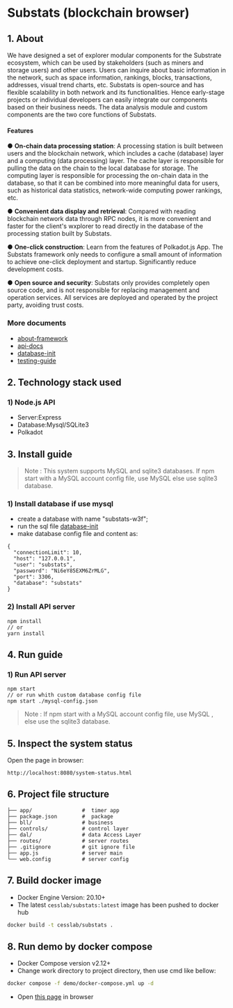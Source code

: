 # Substats (blockchain browser)

## 1. About
We have designed a set of explorer modular components for the Substrate ecosystem, which can be used by stakeholders (such as miners and storage users) and other users. Users can inquire about basic information in the network, such as space information, rankings, blocks, transactions, addresses, visual trend charts, etc. Substats is open-source and has flexible scalability in both network and its functionalities. Hence early-stage projects or individual developers can easily integrate our components based on their business needs. The data analysis module and custom components are the two core functions of Substats.

#### **Features**

● **On-chain data processing station**: A processing station is built between users and the blockchain network, which includes a cache (database) layer and a computing (data processing) layer. The cache layer is responsible for pulling the data on the chain to the local database for storage. The computing layer is responsible for processing the on-chain data in the database, so that it can be combined into more meaningful data for users, such as historical data statistics, network-wide computing power rankings, etc.

● **Convenient data display and retrieval**: Compared with reading blockchain network data through RPC nodes, it is more convenient and faster for the client's wxplorer to read directly in the database of the processing station built by Substats.

● **One-click construction**: Learn from the features of Polkadot.js App. The Substats framework only needs to configure a small amount of information to achieve one-click deployment and startup. Significantly reduce development costs.

● **Open source and security**: Substats only provides completely open source code, and is not responsible for replacing management and operation services. All services are deployed and operated by the project party, avoiding trust costs.

### More documents

- [about-framework](./documents/about-framework.md)
- [api-docs](./documents/api-docs.md)
- [database-init](./documents/database-init.sql)
- [testing-guide](./documents/testing-guide.md)


## 2. Technology stack used

### 1) Node.js API

- Server:Express
- Database:Mysql/SQLite3
- Polkadot

## 3. Install guide

> Note : This system supports MySQL and sqlite3 databases. If npm start with a MySQL account config file, use MySQL else use sqlite3 database.

### 1) Install database if use mysql
- create a database with name "substats-w3f";
- run the sql file [database-init](./documents/database-init.sql)
- make database config file and content as:
```
{
  "connectionLimit": 10,
  "host": "127.0.0.1",
  "user": "substats",
  "password": "Ni6eY85EXM6ZrMLG",
  "port": 3306,
  "database": "substats"
}
```

### 2) Install API server

```
npm install
// or
yarn install
```
## 4. Run guide

### 1) Run API server

```
npm start
// or run whith custom database config file
npm start ./mysql-config.json
```

> Note : If npm start with a MySQL account config file, use MySQL , else use the sqlite3 database.


## 5. Inspect the system status
Open the page in browser: 

```
http://localhost:8080/system-status.html
```


## 6. Project file structure

```
├── app/                #  timer app
├── package.json        #  package
├── bll/                # business
├── controls/           # control layer
├── dal/                # data Access Layer
├── routes/             # server routes
├── .gitignore          # git ignore file
├── app.js              # server main
└── web.config          # server config
```

## 7. Build docker image
* Docker Engine Version: 20.10+
* The latest `cesslab/substats:latest` image has been pushed to docker hub
```bash
docker build -t cesslab/substats .
```
## 8. Run demo by docker compose
* Docker Compose version v2.12+
* Change work directory to project directory, then use cmd like bellow:
```bash
docker compose -f demo/docker-compose.yml up -d
```
* Open [this page](http://localhost:8080/system-status.html) in browser
